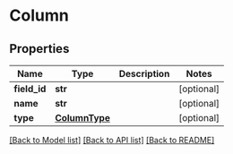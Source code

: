 # Column

## Properties
Name | Type | Description | Notes
------------ | ------------- | ------------- | -------------
**field_id** | **str** |  | [optional] 
**name** | **str** |  | [optional] 
**type** | [**ColumnType**](ColumnType.md) |  | [optional] 

[[Back to Model list]](../README.md#documentation-for-models) [[Back to API list]](../README.md#documentation-for-api-endpoints) [[Back to README]](../README.md)


